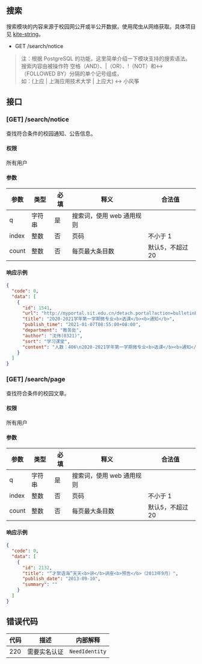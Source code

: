 ## 搜索

搜索模块的内容来源于校园网公开或半公开数据，使用爬虫从网络获取。具体项目见 [kite-string](https://github.com/sunnysab/kite-string)。

- GET /search/notice

> 注：根据 PostgreSQL 的功能，这里简单介绍一下模块支持的搜索语法。
> 搜索内容由被操作符 空格（AND）、|（OR）、!（NOT）和<->（FOLLOWED BY）分隔的单个记号组成，  
> 如：(上应 | 上海应用技术大学 | 上应大) <-> 小风筝

## 接口

### [GET] /search/notice

查找符合条件的校园通知、公告信息。

#### 权限

所有用户

#### 参数

| 参数      | 类型   | 必填 | 释义                      | 合法值            |
| --------- | ------ | ---- | ------------------------- | ----------------- |
| q         | 字符串 | 是   | 搜索词，使用 web 通用规则 |                   |
| index     | 整数   | 否   | 页码                      | 不小于 1          |
| count     | 整数   | 否   | 每页最大条目数            | 默认5，不超过20   |

#### 响应示例

``` json
{
  "code": 0,
  "data": [
    {
      "id": 1541,
      "url": "http://myportal.sit.edu.cn/detach.portal?action=bulletinBrowser&.ia=false&.pmn=view&.pen=pe2364&bulletinId=d6d36299-5082-11eb-bb64-a721d9bd7731",
      "title": "2020-2021学年第一学期微专业<b>选课</b><b>通知</b>",
      "publish_time": "2021-01-07T08:55:00+08:00",
      "department": "教务处",
      "author": "沈伟(0321)",
      "sort": "学习课堂",
      "content": "人数：406\n2020-2021学年第一学期微专业<b>选课</b><b>通知</b>，详见附件"
    }
  ]
}
```


### [GET] /search/page

查找符合条件的校园文章。

#### 权限

所有用户

#### 参数

| 参数      | 类型   | 必填 | 释义                      | 合法值            |
| --------- | ------ | ---- | ------------------------- | ----------------- |
| q         | 字符串 | 是   | 搜索词，使用 web 通用规则 |                   |
| index     | 整数   | 否   | 页码                      | 不小于 1          |
| count     | 整数   | 否   | 每页最大条目数            | 默认5，不超过20   |

#### 响应示例

```json
{
  "code": 0,
  "data": [
    {
      "id": 2132,
      "title": "“才聚语海”天天<b>讲</b>讲座<b>预告</b>（2013年9月）",
      "publish_date": "2013-09-10",
      "summary": ""
    }
  ]
}
```

## 错误代码

| 代码 | 描述           | 内部解释       |
| ---- | -------------- | -------------- |
| 220  | 需要实名认证   | `NeedIdentity` |
